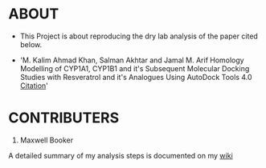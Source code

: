 # ABOUT

* This Project is about reproducing the dry lab analysis of the paper cited below.

* 'M. Kalim Ahmad Khan, Salman Akhtar and Jamal M. Arif Homology Modelling of CYP1A1, CYP1B1 and it's Subsequent Molecular Docking Studies with Resveratrol and it's Analogues Using AutoDock Tools 4.0
[Citation](https://www.researchgate.net/publication/264790092_Homology_Modeling_of_CYP1A1_CYP1B1_and_its_Subsequent_Molecular_Docking_Studies_with_Resveratrol_and_its_Analogues_using_AutoDock_Tools_40)'

# CONTRIBUTERS
1. Maxwell Booker

A detailed summary of my analysis steps is documented on my [wiki]()
